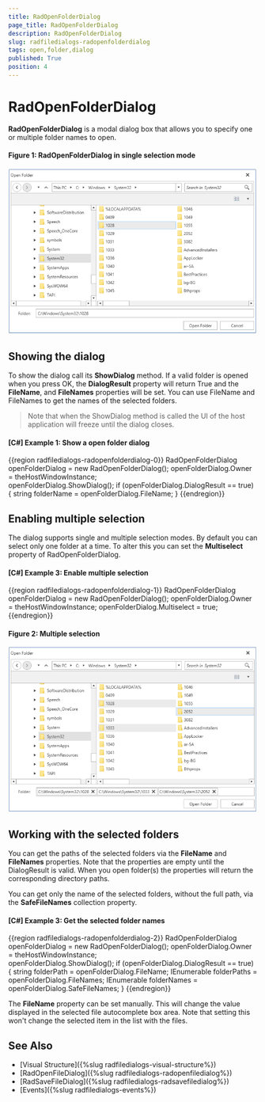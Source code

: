 ```yaml
---
title: RadOpenFolderDialog
page_title: RadOpenFolderDialog
description: RadOpenFolderDialog
slug: radfiledialogs-radopenfolderdialog
tags: open,folder,dialog
published: True
position: 4
---
```


# RadOpenFolderDialog

__RadOpenFolderDialog__ is a modal dialog box that allows you to specify one or multiple folder names to open.

#### __Figure 1: RadOpenFolderDialog in single selection mode__ 
![](images/radopenfolderdialog-01.png)

## Showing the dialog

To show the dialog call its __ShowDialog__ method. If a valid folder is opened when you press OK, the __DialogResult__ property will return True and the __FileName__, and __FileNames__ properties will be set. You can use FileName and FileNames to get the names of the selected folders.

> Note that when the ShowDialog method is called the UI of the host application will freeze until the dialog closes.

#### __[C#] Example 1: Show a open folder dialog__
{{region radfiledialogs-radopenfolderdialog-0}}
	RadOpenFolderDialog openFolderDialog = new RadOpenFolderDialog();
	openFolderDialog.Owner = theHostWindowInstance;            
	openFolderDialog.ShowDialog();
	if (openFolderDialog.DialogResult == true)
	{
		string folderName = openFolderDialog.FileName;
	}
{{endregion}}

## Enabling multiple selection

The dialog supports single and multiple selection modes. By default you can select only one folder at a time. To alter this you can set the __Multiselect__ property of RadOpenFolderDialog.

#### __[C#] Example 3: Enable multiple selection__
{{region radfiledialogs-radopenfolderdialog-1}}
	RadOpenFolderDialog openFolderDialog = new RadOpenFolderDialog();
	openFolderDialog.Owner = theHostWindowInstance;
	openFolderDialog.Multiselect = true;
{{endregion}}

#### __Figure 2: Multiple selection__ 
![](images/radopenfolderdialog-02.png)

## Working with the selected folders

You can get the paths of the selected folders via the __FileName__ and __FileNames__ properties. Note that the properties are empty until the DialogResult is valid. When you open folder(s) the properties will return the corresponding directory paths.

You can get only the name of the selected folders, without the full path, via the __SafeFileNames__ collection property.

#### __[C#] Example 3: Get the selected folder names__
{{region radfiledialogs-radopenfolderdialog-2}}
	RadOpenFolderDialog openFolderDialog = new RadOpenFolderDialog();
	openFolderDialog.Owner = theHostWindowInstance;                  
	openFolderDialog.ShowDialog();
	if (openFolderDialog.DialogResult == true)
	{
		string folderPath = openFolderDialog.FileName;
		IEnumerable<string> folderPaths = openFolderDialog.FileNames;
		IEnumerable<string> folderNames = openFolderDialog.SafeFileNames;
	}
{{endregion}}

The __FileName__ property can be set manually. This will change the value displayed in the selected file autocomplete box area. Note that setting this won't change the selected item in the list with the files.

## See Also
* [Visual Structure]({%slug radfiledialogs-visual-structure%})
* [RadOpenFileDialog]({%slug radfiledialogs-radopenfiledialog%})
* [RadSaveFileDialog]({%slug radfiledialogs-radsavefiledialog%})
* [Events]({%slug radfiledialogs-events%})